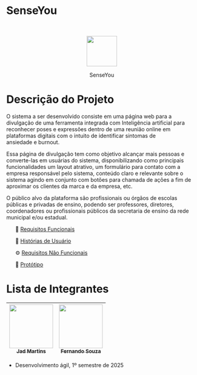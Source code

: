 # SenseYou
<br>
<p align="center"><img src="assets/icone/icon.png" width="80" style="vertical-align: middle;"></p>
<p align="center">SenseYou</p>

# Descrição do Projeto

<p>O sistema a ser desenvolvido consiste em uma página web para a divulgação de uma ferramenta integrada com Inteligência artificial para reconhecer poses e expressões dentro de uma reunião online em plataformas digitais com o intuito de identificar sintomas de ansiedade e burnout. </p>
<p>Essa página de divulgação tem como objetivo alcançar mais pessoas e converte-las em usuárias do sistema, disponibilizando como principais funcionalidades um layout atrativo, um formulário para contato com a empresa responsável pelo sistema, conteúdo claro e relevante sobre o sistema agindo em conjunto com botões para chamada de ações a fim de aproximar os clientes da marca e da empresa, etc.
</p>
<p> O público alvo da plataforma são profissionais ou órgãos de escolas públicas e privadas de ensino, podendo ser professores, diretores, coordenadores ou profissionais públicos da secretaria de ensino da rede municipal e/ou estadual.</p>

<ul>
  
📄 [Requisitos Funcionais](https://github.com/Jadmartins936/SenseYou-EC46C-2025.1/blob/main/Requisitos%20de%20Usu%C3%A1rio%20/RF.md)  

📝 [Histórias de Usuário](https://github.com/Jadmartins936/SenseYou-EC46C-2025.1/blob/main/Requisitos%20de%20Usu%C3%A1rio%20/HistoriasUsuario.md)

⚙️ [Requisitos Não Funcionais](https://github.com/Jadmartins936/SenseYou-EC46C-2025.1/blob/main/Requisitos%20de%20Usu%C3%A1rio%20/RNF.md)

📱 [Protótipo](https://www.figma.com/design/b1e03Uh9K47PkQi8GnvLX9/LD_SenseYou?node-id=0-1&t=6IxgOtucMGx9WWGb-1)

</ul>

# Lista de Integrantes

| [<img src="https://avatars.githubusercontent.com/u/171989995?v=4" width=115><br><sub>Jad Martins</sub>](https://github.com/Jadmartins936?tab=repositories) | [<img src="https://avatars.githubusercontent.com/u/138416145?v=4" width=115><br><sub>Fernando Souza</sub>](https://github.com/FerSouzza) |
| :---: | :---: |

- Desenvolvimento ágil, 1º semestre de 2025







